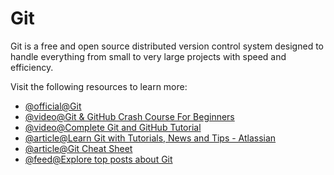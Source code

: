 # Git

Git is a free and open source distributed version control system designed to handle everything from small to very large projects with speed and efficiency.

Visit the following resources to learn more:

- [@official@Git](https://git-scm.com/)
- [@video@Git & GitHub Crash Course For Beginners](https://www.youtube.com/watch?v=SWYqp7iY_Tc)
- [@video@Complete Git and GitHub Tutorial](https://www.youtube.com/watch?v=apGV9Kg7ics)
- [@article@Learn Git with Tutorials, News and Tips - Atlassian](https://www.atlassian.com/git)
- [@article@Git Cheat Sheet](https://cs.fyi/guide/git-cheatsheet)
- [@feed@Explore top posts about Git](https://app.daily.dev/tags/git?ref=roadmapsh)
